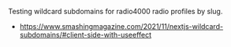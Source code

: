 Testing wildcard subdomains for radio4000 radio profiles by slug.

- https://www.smashingmagazine.com/2021/11/nextjs-wildcard-subdomains/#client-side-with-useeffect
